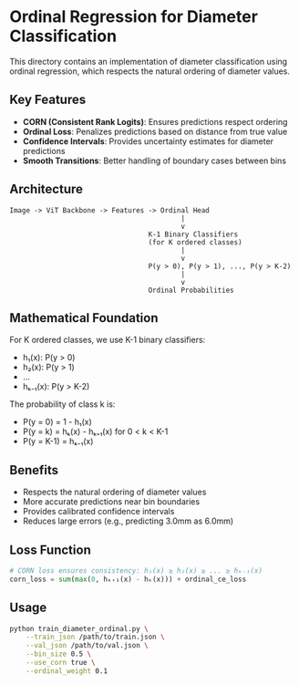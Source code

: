 # Ordinal Regression for Diameter Classification

This directory contains an implementation of diameter classification using ordinal regression, which respects the natural ordering of diameter values.

## Key Features

- **CORN (Consistent Rank Logits)**: Ensures predictions respect ordering
- **Ordinal Loss**: Penalizes predictions based on distance from true value
- **Confidence Intervals**: Provides uncertainty estimates for diameter predictions
- **Smooth Transitions**: Better handling of boundary cases between bins

## Architecture

```
Image -> ViT Backbone -> Features -> Ordinal Head
                                          |
                                          v
                                  K-1 Binary Classifiers
                                  (for K ordered classes)
                                          |
                                          v
                                  P(y > 0), P(y > 1), ..., P(y > K-2)
                                          |
                                          v
                                  Ordinal Probabilities
```

## Mathematical Foundation

For K ordered classes, we use K-1 binary classifiers:
- h₁(x): P(y > 0)
- h₂(x): P(y > 1)
- ...
- hₖ₋₁(x): P(y > K-2)

The probability of class k is:
- P(y = 0) = 1 - h₁(x)
- P(y = k) = hₖ(x) - hₖ₊₁(x) for 0 < k < K-1
- P(y = K-1) = hₖ₋₁(x)

## Benefits

- Respects the natural ordering of diameter values
- More accurate predictions near bin boundaries
- Provides calibrated confidence intervals
- Reduces large errors (e.g., predicting 3.0mm as 6.0mm)

## Loss Function

```python
# CORN loss ensures consistency: h₁(x) ≥ h₂(x) ≥ ... ≥ hₖ₋₁(x)
corn_loss = sum(max(0, hₖ₊₁(x) - hₖ(x))) + ordinal_ce_loss
```

## Usage

```bash
python train_diameter_ordinal.py \
    --train_json /path/to/train.json \
    --val_json /path/to/val.json \
    --bin_size 0.5 \
    --use_corn true \
    --ordinal_weight 0.1
